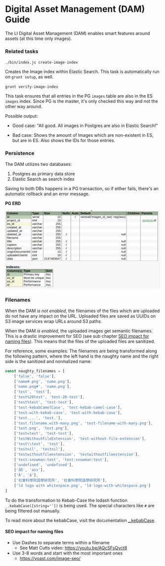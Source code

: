# Digital Asset Management (DAM) Guide

The LI Digital Asset Management (DAM) enables smart features around assets (at this time only images).

### Related tasks

`./bin/index.js create-image-index`

Creates the Image index within Elastic Search. This task is
automatically run on `grunt setup`, as well.

`grunt verify-image-index`

This task ensures that all entries in the PG `images` table are also in the ES `images` index. Since PG is the master, it's only checked this way and not the other way around.

Possible output:

- Good case: "All good. All images in Postgres are also in Elastic Search!"

- Bad case: Shows the amount of Images which are non-existent in ES, but are in ES. Also shows the IDs for those entries.


### Persistence

The DAM utilizes two databases:

1. Postgres as primary data store
2. Elastic Search as search index

Saving to both DBs happens in a PG transaction, so if either fails, there's an automatic rollback and an error message.

**PG ERD**

![](../../images/dam_pg_table_images_erd.png)

### Filenames

When the DAM _is not enabled_, the filenames of the files which are uploaded do not have any impact on the URL. Uploaded files are saved as UUIDs on S3 image services wrap URLs around S3 paths.

When the DAM _is enabled_, the uploaded images get semantic filenames. This is a drastic improvement for SEO (see sub chapter [SEO impact for naming files](#seo-impact-for-naming-files)). This means that the files of the uploaded files are sanitized.

For reference, some examples: The filenames are being transformed along the following pattern, where the left hand is the naughty name and the right side is the sanitized and normalized name:

```javascript
const naughty_filenames = [
    ['false', 'false'],
    ['name#.png', 'name.png'],
    ['name.png#', 'name.png'],
    ['test', 'test'],
    ['test%20test', 'test-20-test'],
    ['test%test', 'test-test'],
    ['test-kebabCamelCase', 'test-kebab-camel-case'],
    ['test-with-kebab-case', 'test-with-kebab-case'],
    ['test....', 'test.'],
    ['test.filename.with-many.png', 'test-filename-with-many.png'],
    ['test.png', 'test.png'],
    ['test=test', 'test-test'],
    ['testWithoutFileExtension', 'test-without-file-extension'],
    ['test\\test', 'test'],
    ['testnil', 'testnil'],
    ['testwithoutfileextension', 'testwithoutfileextension'],
    ['test:snowman:test', 'test:snowman:test'],
    ['undefined', 'undefined'],
    ['åß', 'ass'],
    ['Ӑ', 'ӑ'],
    ['社會科學院語學研究所', '社會科學院語學研究所'],
    ['ld logo with whitespace.png', 'ld-logo-with-whitespace.png']
]
```

To do the transformation to Kebab-Case the lodash function `_.kebabCase([string=''])` is being used. The special characters like `#` are being filtered out manually.

To read more about the kebabCase, visit the documentation [_.kebabCase](https://lodash.com/docs/#kebabCase).

#### SEO impact for naming files

- Use Dashes to separate terms within a filename
  - See Matt Cutts video: https://youtu.be/AQcSFsQyct8
- Use 3-8 words and start with the most important ones
  - https://yoast.com/image-seo/
